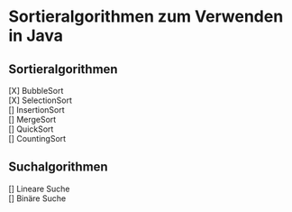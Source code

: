 # Sortieralgorithmen zum Verwenden in Java

## Sortieralgorithmen
[X] BubbleSort<br>
[X] SelectionSort<br>
[] InsertionSort<br>
[] MergeSort<br>
[] QuickSort<br>
[] CountingSort<br>

## Suchalgorithmen
[] Lineare Suche<br>
[] Binäre Suche<br>


